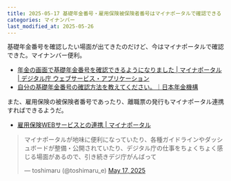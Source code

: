 ```yaml
---
title: 2025-05-17 基礎年金番号・雇用保険被保険者番号はマイナポータルで確認できる
categories: マイナンバー
last_modified_at: 2025-05-26
---
```


基礎年金番号を確認したい場面が出てきたのだけど、今はマイナポータルで確認できた。マイナンバー便利。

- [年金の画面で基礎年金番号を確認できるようになりました \| マイナポータル \| デジタル庁 ウェブサービス・アプリケーション](https://services.digital.go.jp/mynaportal/news/20241009-01/)
- [自分の基礎年金番号の確認方法を教えてください。｜日本年金機構](https://www.nenkin.go.jp/faq/seidozenpan/kisoban/kisonenkinbango/kakuninhoho.html)

また、雇用保険の被保険者番号であったり、離職票の発行もマイナポータル連携すればできるようだ。

- [雇用保険WEBサービスとの連携 \| マイナポータル](https://myna.go.jp/settings/connection/detail/employment-insurance)

<blockquote class="twitter-tweet"><p lang="ja" dir="ltr">マイナポータルが地味に便利になっていたり、各種ガイドラインやダッシュボードが整備・公開されていたり、デジタル庁の仕事をちょくちょく感じる場面があるので、引き続きデジ庁がんばって</p>&mdash; toshimaru (@toshimaru_e) <a href="https://twitter.com/toshimaru_e/status/1923578297956565486?ref_src=twsrc%5Etfw">May 17, 2025</a></blockquote> <script async src="https://platform.twitter.com/widgets.js" charset="utf-8"></script>

